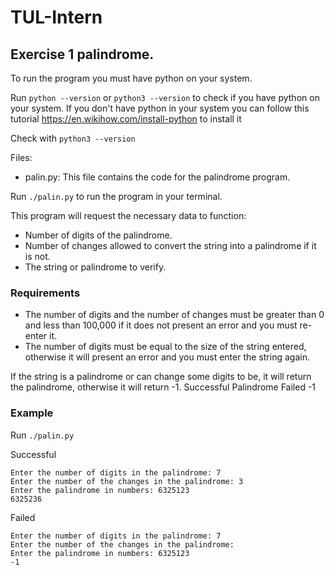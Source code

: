 # TUL-Intern

## Exercise 1 palindrome.

To run the program you must have python on your system.

Run `python --version` or `python3 --version` to check if you have python on your system.
If you don't have python in your system you can follow this tutorial https://en.wikihow.com/install-python to install it

Check with `python3 --version`

Files: 
- palin.py: This file contains the code for the palindrome program.

Run `./palin.py` to run the program in your terminal.

This program will request the necessary data to function:
- Number of digits of the palindrome.
- Number of changes allowed to convert the string into a palindrome if it is not.
- The string or palindrome to verify.

### Requirements
- The number of digits and the number of changes must be greater than 0 and less than 100,000 if it does not present an error and you must re-enter it.
- The number of digits must be equal to the size of the string entered, otherwise it will present an error and you must enter the string again.

If the string is a palindrome or can change some digits to be, it will return the palindrome, otherwise it will return -1.
Successful Palindrome
Failed -1

### Example

Run `./palin.py`

Successful

```
Enter the number of digits in the palindrome: 7
Enter the number of the changes in the palindrome: 3
Enter the palindrome in numbers: 6325123
6325236
```

Failed

```
Enter the number of digits in the palindrome: 7
Enter the number of the changes in the palindrome:
Enter the palindrome in numbers: 6325123
-1
```